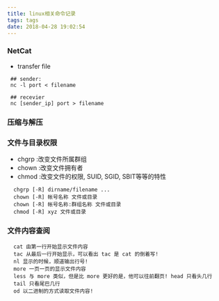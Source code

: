 ```yaml
---
title: linux相关命令记录
tags: tags
date: 2018-04-28 19:02:54
---
```

### NetCat 
- transfer file
```
 ## sender:
 nc -l port < filename
 
 ## recevier
 nc [sender_ip] port > filename

```
### 压缩与解压

### 文件与目录权限
- chgrp :改变文件所属群组
- chown :改变文件拥有者
- chmod :改变文件的权限, SUID, SGID, SBIT等等的特性
```
  chgrp [-R] dirname/filename ...
  chown [-R] 帐号名称 文件或目录
  chown [-R] 帐号名称:群组名称 文件或目录
  chmod [-R] xyz 文件或目录
```
### 文件内容查阅
```
  cat 由第一行开始显示文件内容
  tac 从最后一行开始显示，可以看出 tac 是 cat 的倒着写!
  nl 显示的时候，顺道输出行号!
  more 一页一页的显示文件内容
  less 与 more 类似，但是比 more 更好的是，他可以往前翻页! head 只看头几行
  tail 只看尾巴几行
  od 以二进制的方式读取文件内容!
  
```
